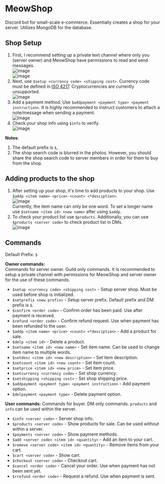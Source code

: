 # MeowShop
Discord bot for small-scale e-commerce. Essentially creates a shop for your server. Utilizes MongoDB for the database.

## Shop Setup
1. First, I recommend setting up a private text channel where only you (server owner) and MeowShop have permissions to read and send messages.  
![image](https://user-images.githubusercontent.com/85653267/129054069-7fd30cd7-b902-4dcf-9b7d-8de923920d55.png)  
![image](https://user-images.githubusercontent.com/85653267/129054121-54461656-332f-417c-9cd9-5abcff7b458f.png)  
2. Next, use `$setup <currency code> <shipping cost>`. Currency code must be defined in [ISO 4217](https://www.xe.com/iso4217.php). Cryptocurrencies are currently unsupported.  
![image](https://user-images.githubusercontent.com/85653267/129058434-3ef49aff-dcd1-49aa-bddb-8e9a576048ac.png)  
3. Add a payment method. Use `$addpayment <payment type> <payment instruction>`. It is highly recommended to instruct customers to attach a note/message when sending a payment.  
![image](https://user-images.githubusercontent.com/85653267/129059243-56ce30e7-59fc-46c2-88c5-d374bdf2b53a.png)  
4. Check your shop info using `$info` to verify.  
![image](https://user-images.githubusercontent.com/85653267/129059630-52fb77a7-a27b-4b95-b58b-7c0953fcbc66.png)  

**Notes**:
1. The default prefix is `$`,
2. The shop search code is blurred in the photos. However, you should share the shop search code to server members in order for them to buy from the shop.

## Adding products to the shop  
1. After setting up your shop, it's time to add products to your shop. Use `$addp <item name> <price> <count> <*desciption>`.  
![image](https://user-images.githubusercontent.com/85653267/129062463-b192efbc-6d02-464e-995b-45164b5d4451.png)  
Currently, the item name can only be one word. To set a longer name use `$setname <item id> <new name>` after using `$addp`.  
2. To check your product list use `$products`. Additionally, you can use `$products <server code>` to check product list in DMs.  
![image](https://user-images.githubusercontent.com/85653267/129063204-9ceb874b-b4cc-4a69-a426-29796c0da442.png)  


## Commands
Default Prefix: `$`  
  
**Owner commands:**  
Commands for server owner. Guild only commands. It is recommended to setup a private channel with permissions for MeowShop and server owner for the use of these commands.  
  
* `$setup <currency code> <shipping cost>` - Setup server shop. Must be used before shop is initialized.  
* `$setprefix <new prefix>` - Setup server prefix. Default prefix and DM prefix is `$`.  
* `$confirm <order code>` - Confirm order has been paid. Use after payment is received.  
* `$refund <order code>` - Confirm refund request. Use when payment has been refunded to the user.  
* `$addp <item name> <price> <count> <*desciption>` - Add a product for sale.  
* `$delp <item id>` - Delete a product.  
* `$setname <item id> <new name>` - Set item name. Can be used to change item name to multiple words.  
* `$setdesc <item id> <new description>` - Set item description.  
* `$setcount <item id> <new count>` - Set item count.  
* `$setprice <item id> <new price>` - Set item price.  
* `$setcurrency <currency code>` - Set shop currency.  
* `$setshipping <shipping cost>` - Set shop shipping price.  
* `$addpayment <payment type> <payment instruction>` - Add payment option.  
* `$delpayment <payment type>` - Delete payment option.  
  
**User commands:** 
Commands for buyer. DM only commands. `products` and `info` can be used within the server.  
  
* `$info <server code>` - Server shop info.  
* `$products <server code>` - Show products for sale. Can be used without <server code> within a server.
* `$payments <server code>` - Show payment methods.  
* `$add <server code> <item id> <quantity>` - Add an item to your cart.  
* `$remove <server code> <item id> <quantity>` - Remove items from your cart.  
* `$cart <server code>` - Show cart.  
* `$checkout <server code>` - Checkout cart.  
* `$cancel <order code>` - Cancel your order. Use when payment has not been sent yet.  
* `$rrefund <order code>` - Request a refund. Use when payment is sent.  

